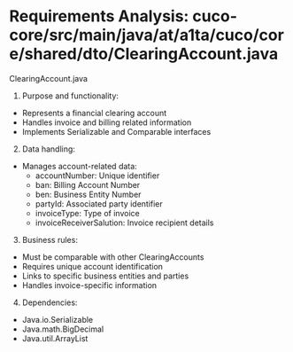# Requirements Analysis: cuco-core/src/main/java/at/a1ta/cuco/core/shared/dto/ClearingAccount.java

ClearingAccount.java

1. Purpose and functionality:
- Represents a financial clearing account
- Handles invoice and billing related information
- Implements Serializable and Comparable interfaces

2. Data handling:
- Manages account-related data:
  - accountNumber: Unique identifier
  - ban: Billing Account Number
  - ben: Business Entity Number
  - partyId: Associated party identifier
  - invoiceType: Type of invoice
  - invoiceReceiverSalution: Invoice recipient details

3. Business rules:
- Must be comparable with other ClearingAccounts
- Requires unique account identification
- Links to specific business entities and parties
- Handles invoice-specific information

4. Dependencies:
- Java.io.Serializable
- Java.math.BigDecimal
- Java.util.ArrayList